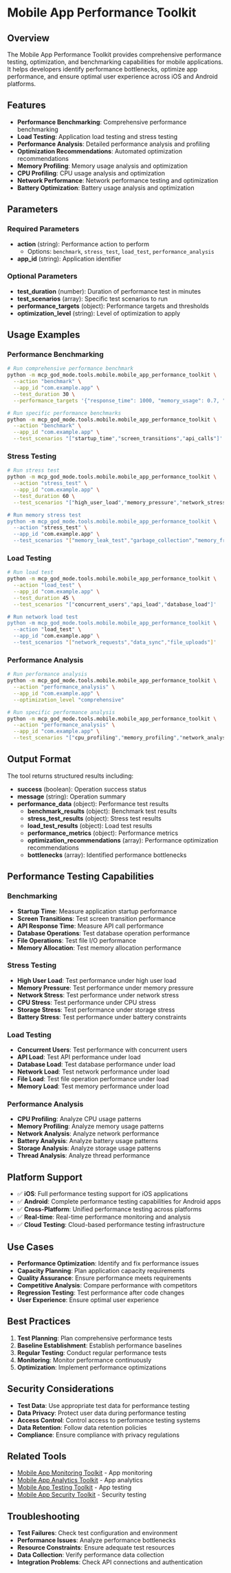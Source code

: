 # Mobile App Performance Toolkit

## Overview
The Mobile App Performance Toolkit provides comprehensive performance testing, optimization, and benchmarking capabilities for mobile applications. It helps developers identify performance bottlenecks, optimize app performance, and ensure optimal user experience across iOS and Android platforms.

## Features
- **Performance Benchmarking**: Comprehensive performance benchmarking
- **Load Testing**: Application load testing and stress testing
- **Performance Analysis**: Detailed performance analysis and profiling
- **Optimization Recommendations**: Automated optimization recommendations
- **Memory Profiling**: Memory usage analysis and optimization
- **CPU Profiling**: CPU usage analysis and optimization
- **Network Performance**: Network performance testing and optimization
- **Battery Optimization**: Battery usage analysis and optimization

## Parameters

### Required Parameters
- **action** (string): Performance action to perform
  - Options: `benchmark`, `stress_test`, `load_test`, `performance_analysis`
- **app_id** (string): Application identifier

### Optional Parameters
- **test_duration** (number): Duration of performance test in minutes
- **test_scenarios** (array): Specific test scenarios to run
- **performance_targets** (object): Performance targets and thresholds
- **optimization_level** (string): Level of optimization to apply

## Usage Examples

### Performance Benchmarking
```bash
# Run comprehensive performance benchmark
python -m mcp_god_mode.tools.mobile.mobile_app_performance_toolkit \
  --action "benchmark" \
  --app_id "com.example.app" \
  --test_duration 30 \
  --performance_targets '{"response_time": 1000, "memory_usage": 0.7, "cpu_usage": 0.6}'

# Run specific performance benchmarks
python -m mcp_god_mode.tools.mobile.mobile_app_performance_toolkit \
  --action "benchmark" \
  --app_id "com.example.app" \
  --test_scenarios "["startup_time","screen_transitions","api_calls"]'
```

### Stress Testing
```bash
# Run stress test
python -m mcp_god_mode.tools.mobile.mobile_app_performance_toolkit \
  --action "stress_test" \
  --app_id "com.example.app" \
  --test_duration 60 \
  --test_scenarios "["high_user_load","memory_pressure","network_stress"]'

# Run memory stress test
python -m mcp_god_mode.tools.mobile.mobile_app_performance_toolkit \
  --action "stress_test" \
  --app_id "com.example.app" \
  --test_scenarios "["memory_leak_test","garbage_collection","memory_fragmentation"]'
```

### Load Testing
```bash
# Run load test
python -m mcp_god_mode.tools.mobile.mobile_app_performance_toolkit \
  --action "load_test" \
  --app_id "com.example.app" \
  --test_duration 45 \
  --test_scenarios "["concurrent_users","api_load","database_load"]'

# Run network load test
python -m mcp_god_mode.tools.mobile.mobile_app_performance_toolkit \
  --action "load_test" \
  --app_id "com.example.app" \
  --test_scenarios "["network_requests","data_sync","file_uploads"]'
```

### Performance Analysis
```bash
# Run performance analysis
python -m mcp_god_mode.tools.mobile.mobile_app_performance_toolkit \
  --action "performance_analysis" \
  --app_id "com.example.app" \
  --optimization_level "comprehensive"

# Run specific performance analysis
python -m mcp_god_mode.tools.mobile.mobile_app_performance_toolkit \
  --action "performance_analysis" \
  --app_id "com.example.app" \
  --test_scenarios "["cpu_profiling","memory_profiling","network_analysis"]'
```

## Output Format

The tool returns structured results including:
- **success** (boolean): Operation success status
- **message** (string): Operation summary
- **performance_data** (object): Performance test results
  - **benchmark_results** (object): Benchmark test results
  - **stress_test_results** (object): Stress test results
  - **load_test_results** (object): Load test results
  - **performance_metrics** (object): Performance metrics
  - **optimization_recommendations** (array): Performance optimization recommendations
  - **bottlenecks** (array): Identified performance bottlenecks

## Performance Testing Capabilities

### Benchmarking
- **Startup Time**: Measure application startup performance
- **Screen Transitions**: Test screen transition performance
- **API Response Time**: Measure API call performance
- **Database Operations**: Test database operation performance
- **File Operations**: Test file I/O performance
- **Memory Allocation**: Test memory allocation performance

### Stress Testing
- **High User Load**: Test performance under high user load
- **Memory Pressure**: Test performance under memory pressure
- **Network Stress**: Test performance under network stress
- **CPU Stress**: Test performance under CPU stress
- **Storage Stress**: Test performance under storage stress
- **Battery Stress**: Test performance under battery constraints

### Load Testing
- **Concurrent Users**: Test performance with concurrent users
- **API Load**: Test API performance under load
- **Database Load**: Test database performance under load
- **Network Load**: Test network performance under load
- **File Load**: Test file operation performance under load
- **Memory Load**: Test memory performance under load

### Performance Analysis
- **CPU Profiling**: Analyze CPU usage patterns
- **Memory Profiling**: Analyze memory usage patterns
- **Network Analysis**: Analyze network performance
- **Battery Analysis**: Analyze battery usage patterns
- **Storage Analysis**: Analyze storage usage patterns
- **Thread Analysis**: Analyze thread performance

## Platform Support
- ✅ **iOS**: Full performance testing support for iOS applications
- ✅ **Android**: Complete performance testing capabilities for Android apps
- ✅ **Cross-Platform**: Unified performance testing across platforms
- ✅ **Real-time**: Real-time performance monitoring and analysis
- ✅ **Cloud Testing**: Cloud-based performance testing infrastructure

## Use Cases
- **Performance Optimization**: Identify and fix performance issues
- **Capacity Planning**: Plan application capacity requirements
- **Quality Assurance**: Ensure performance meets requirements
- **Competitive Analysis**: Compare performance with competitors
- **Regression Testing**: Test performance after code changes
- **User Experience**: Ensure optimal user experience

## Best Practices
1. **Test Planning**: Plan comprehensive performance tests
2. **Baseline Establishment**: Establish performance baselines
3. **Regular Testing**: Conduct regular performance tests
4. **Monitoring**: Monitor performance continuously
5. **Optimization**: Implement performance optimizations

## Security Considerations
- **Test Data**: Use appropriate test data for performance testing
- **Data Privacy**: Protect user data during performance testing
- **Access Control**: Control access to performance testing systems
- **Data Retention**: Follow data retention policies
- **Compliance**: Ensure compliance with privacy regulations

## Related Tools
- [Mobile App Monitoring Toolkit](mobile_app_monitoring_toolkit.md) - App monitoring
- [Mobile App Analytics Toolkit](mobile_app_analytics_toolkit.md) - App analytics
- [Mobile App Testing Toolkit](mobile_app_testing_toolkit.md) - App testing
- [Mobile App Security Toolkit](mobile_app_security_toolkit.md) - Security testing

## Troubleshooting
- **Test Failures**: Check test configuration and environment
- **Performance Issues**: Analyze performance bottlenecks
- **Resource Constraints**: Ensure adequate test resources
- **Data Collection**: Verify performance data collection
- **Integration Problems**: Check API connections and authentication
